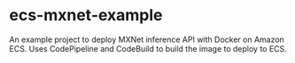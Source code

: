 # ecs-mxnet-example
An example project to deploy MXNet inference API with Docker on Amazon ECS. Uses CodePipeline and CodeBuild to build the image to deploy to ECS. 
